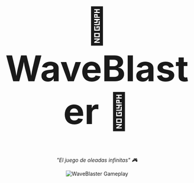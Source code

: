 <div align="center">
  <font size="7"><h1 align="center">🚀 WaveBlaster 🚀</h1></font>
  <p align="center"><em>"El juego de oleadas infinitas" 🎮</em></p>
</div>


<div align="center">
  <img src="/WaveBlaster_GamePlay.gif" alt="WaveBlaster Gameplay" />
</div>


